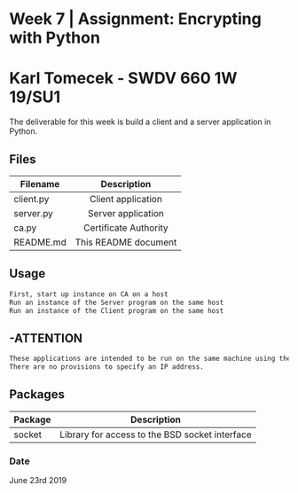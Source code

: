 # Week 7 | Assignment: Encrypting with Python 
# Karl Tomecek - SWDV 660 1W 19/SU1

The deliverable for this week is build a client and a server application in Python.

## Files


| Filename      | Description                       |
| ------------- |:---------------------------------:|
| client.py     | Client application                |
| server.py     | Server application                |
| ca.py         | Certificate Authority             |
| README.md     | This README document              |

## Usage

```python
First, start up instance on CA on a host
Run an instance of the Server program on the same host
Run an instance of the Client program on the same host


```

## -ATTENTION

```diff
These applications are intended to be run on the same machine using the local loopback address.
There are no provisions to specify an IP address.
```

## Packages
| Package       | Description                                    |
| ------------- |:----------------------------------------------:|
| socket        | Library for access to the BSD socket interface |



### Date
June 23rd 2019